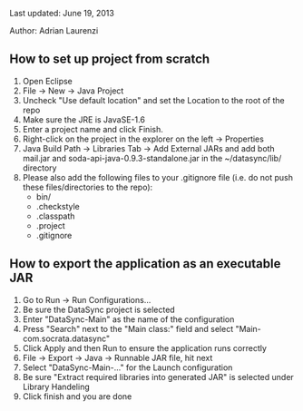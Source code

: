 Last updated: June 19, 2013

Author: Adrian Laurenzi

How to set up project from scratch
--------------------------------------

1. Open Eclipse
2. File -> New -> Java Project
3. Uncheck "Use default location" and set the Location to the root of the repo
4. Make sure the JRE is JavaSE-1.6
5. Enter a project name and click Finish.
6. Right-click on the project in the explorer on the left -> Properties
7. Java Build Path -> Libraries Tab -> Add External JARs and add both mail.jar and soda-api-java-0.9.3-standalone.jar in the ~/datasync/lib/ directory
8. Please also add the following files to your .gitignore file (i.e. do not push these files/directories to the repo):  
    * bin/  
    * .checkstyle  
    * .classpath  
    * .project  
    * .gitignore  


How to export the application as an executable JAR
--------------------------------------

1. Go to Run -> Run Configurations...
2. Be sure the DataSync project is selected
3. Enter "DataSync-Main" as the name of the configuration
3. Press "Search" next to the "Main class:" field and select "Main-com.socrata.datasync"
4. Click Apply and then Run to ensure the application runs correctly
5. File -> Export -> Java -> Runnable JAR file, hit next 
6. Select "DataSync-Main-..." for the Launch configuration
7. Be sure "Extract required libraries into generated JAR" is selected under Library Handeling
8. Click finish and you are done
 

